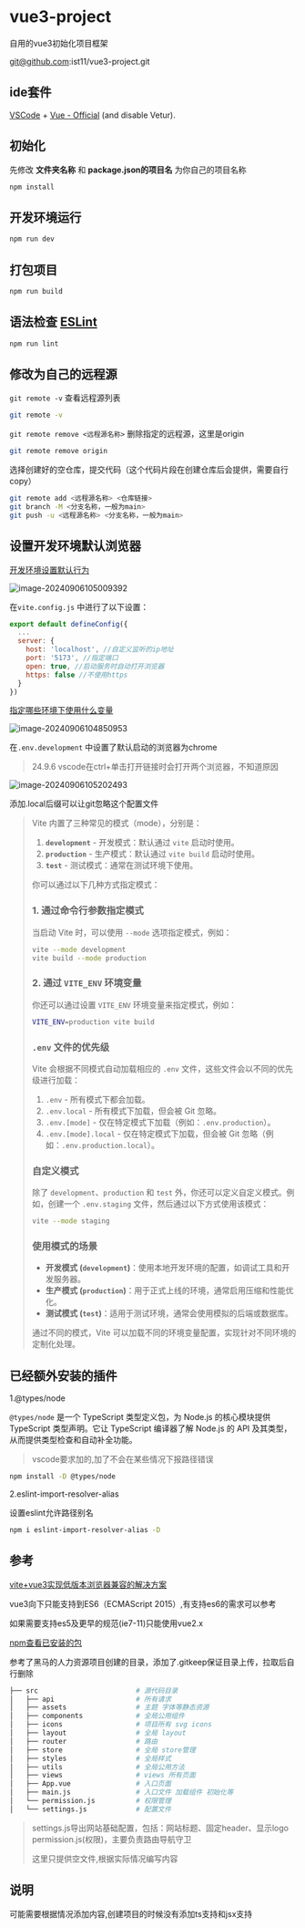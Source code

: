 # vue3-project

自用的vue3初始化项目框架

git@github.com:ist11/vue3-project.git

## ide套件

[VSCode](https://code.visualstudio.com/) + [Vue - Official](https://marketplace.visualstudio.com/items?itemName=Vue.volar) (and disable Vetur).

## 初始化

先修改 **文件夹名称** 和 **package.json的项目名** 为你自己的项目名称

```sh
npm install
```

## 开发环境运行

```sh
npm run dev
```

## 打包项目

```sh
npm run build
```

## 语法检查 [ESLint](https://eslint.org/)

```sh
npm run lint
```



## 修改为自己的远程源



`git remote -v` 查看远程源列表

```bash
git remote -v
```

`git remote remove <远程源名称>` 删除指定的远程源，这里是origin

```bash
git remote remove origin
```

选择创建好的空仓库，提交代码（这个代码片段在创建仓库后会提供，需要自行copy）

```bash
git remote add <远程源名称> <仓库链接> 
git branch -M <分支名称，一般为main>
git push -u <远程源名称> <分支名称，一般为main>
```



## 设置开发环境默认浏览器

[开发环境设置默认行为](https://www.vitejs.net/config/index.html#server-open)

![image-20240906105009392](README.assets/image-20240906105009392.png)

在`vite.config.js` 中进行了以下设置：

```js
export default defineConfig({
  ...
  server: {
    host: 'localhost', //自定义监听的ip地址
    port: '5173', //指定端口
    open: true, //启动服务时自动打开浏览器
    https: false //不使用https
  }
})
```



[指定哪些环境下使用什么变量](https://www.vitejs.net/guide/env-and-mode.html#env-files)

![image-20240906104850953](README.assets/image-20240906104850953.png)

在`.env.development` 中设置了默认启动的浏览器为chrome

> 24.9.6 vscode在ctrl+单击打开链接时会打开两个浏览器，不知道原因

![image-20240906105202493](README.assets/image-20240906105202493.png)

添加.local后缀可以让git忽略这个配置文件



> Vite 内置了三种常见的模式（mode），分别是：
>
> 1. **`development`** - 开发模式：默认通过 `vite` 启动时使用。
> 2. **`production`** - 生产模式：默认通过 `vite build` 启动时使用。
> 3. **`test`** - 测试模式：通常在测试环境下使用。
>
> 你可以通过以下几种方式指定模式：
>
> ### 1. 通过命令行参数指定模式
>
> 当启动 Vite 时，可以使用 `--mode` 选项指定模式，例如：
>
> ```bash
> vite --mode development
> vite build --mode production
> ```
>
> ### 2. 通过 `VITE_ENV` 环境变量
> 你还可以通过设置 `VITE_ENV` 环境变量来指定模式，例如：
>
> ```bash
> VITE_ENV=production vite build
> ```
>
> ### `.env` 文件的优先级
> Vite 会根据不同模式自动加载相应的 `.env` 文件，这些文件会以不同的优先级进行加载：
>
> 1. `.env` - 所有模式下都会加载。
> 2. `.env.local` - 所有模式下加载，但会被 Git 忽略。
> 3. `.env.[mode]` - 仅在特定模式下加载（例如：`.env.production`）。
> 4. `.env.[mode].local` - 仅在特定模式下加载，但会被 Git 忽略（例如：`.env.production.local`）。
>
> ### 自定义模式
> 除了 `development`、`production` 和 `test` 外，你还可以定义自定义模式。例如，创建一个 `.env.staging` 文件，然后通过以下方式使用该模式：
>
> ```bash
> vite --mode staging
> ```
>
> ### 使用模式的场景
> - **开发模式 (`development`)**：使用本地开发环境的配置，如调试工具和开发服务器。
> - **生产模式 (`production`)**：用于正式上线的环境，通常启用压缩和性能优化。
> - **测试模式 (`test`)**：适用于测试环境，通常会使用模拟的后端或数据库。
>
> 通过不同的模式，Vite 可以加载不同的环境变量配置，实现针对不同环境的定制化处理。



## 已经额外安装的插件

1.@types/node

`@types/node` 是一个 TypeScript 类型定义包，为 Node.js 的核心模块提供 TypeScript 类型声明。它让 TypeScript 编译器了解 Node.js 的 API 及其类型，从而提供类型检查和自动补全功能。

> vscode要求加的,加了不会在某些情况下报路径错误

```bash
npm install -D @types/node
```

2.eslint-import-resolver-alias

设置eslint允许路径别名

```bash
npm i eslint-import-resolver-alias -D
```





## 参考

[vite+vue3实现低版本浏览器兼容的解决方案](https://juejin.cn/post/7356889912127864832) 

vue3向下只能支持到ES6（ECMAScript 2015）,有支持es6的需求可以参考

如果需要支持es5及更早的规范(ie7-11)只能使用vue2.x

[npm查看已安装的包](https://blog.csdn.net/jiaoqi6132/article/details/130146145)

参考了黑马的人力资源项目创建的目录，添加了.gitkeep保证目录上传，拉取后自行删除

```bash
├── src                        # 源代码目录
│   ├── api                    # 所有请求
│   ├── assets                 # 主题 字体等静态资源
│   ├── components             # 全局公用组件
│   ├── icons                  # 项目所有 svg icons
│   ├── layout                 # 全局 layout
│   ├── router                 # 路由
│   ├── store                  # 全局 store管理
│   ├── styles                 # 全局样式
│   ├── utils                  # 全局公用方法
│   ├── views                  # views 所有页面
│   ├── App.vue                # 入口页面
│   ├── main.js                # 入口文件 加载组件 初始化等
│   └── permission.js          # 权限管理
│   └── settings.js            # 配置文件

```

> settings.js导出网站基础配置，包括：网站标题、固定header、显示logo
> permission.js(权限)，主要负责路由导航守卫
>
> 这里只提供空文件,根据实际情况编写内容

## 说明

可能需要根据情况添加内容,创建项目的时候没有添加ts支持和jsx支持
